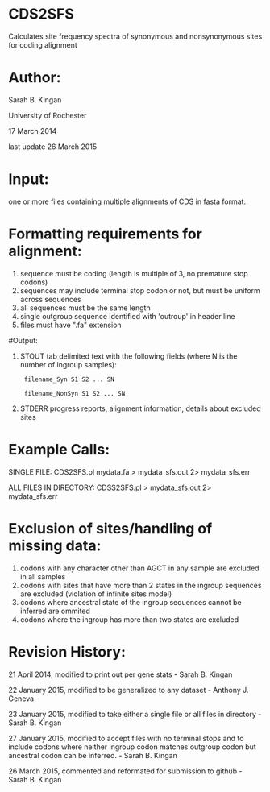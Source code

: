 # CDS2SFS
Calculates site frequency spectra of synonymous and nonsynonymous sites for coding alignment

# Author:
Sarah B. Kingan

University of Rochester

17 March 2014

last update 26 March 2015
	
# Input: 
one or more files containing multiple alignments of CDS in fasta format.

# Formatting requirements for alignment:
1. sequence must be coding (length is multiple of 3, no premature stop codons)
2. sequences may include terminal stop codon or not, but must be uniform across sequences
3. all sequences must be the same length
4. single outgroup sequence identified with 'outroup' in header line
5. files must have ".fa" extension


#Output:
			
1. STOUT
tab delimited text with the following fields (where N is the number of ingroup samples):

		filename_Syn S1 S2 ... SN
		
		filename_NonSyn S1 S2 ... SN
		
2. STDERR
progress reports, alignment information, details about excluded sites

# Example Calls:	

SINGLE FILE:
	CDS2SFS.pl mydata.fa > mydata_sfs.out 2> mydata_sfs.err

ALL FILES IN DIRECTORY:
	CDSS2SFS.pl > mydata_sfs.out 2> mydata_sfs.err


# Exclusion of sites/handling of missing data:
1. codons with any character other than AGCT in any sample are excluded in all samples
2. codons with sites that have more than 2 states in the ingroup sequences are excluded (violation of infinite sites model)
3. codons where ancestral state of the ingroup sequences cannot be inferred are ommited 
4. codons where the ingroup has more than two states are excluded

# Revision History:

21 April 2014, modified to print out per gene stats - Sarah B. Kingan

22 January 2015, modified to be generalized to any dataset - Anthony J. Geneva

23 January 2015, modified to take either a single file or all files in directory - Sarah B. Kingan

27 January 2015, modified to accept files with no terminal stops and to include codons where neither ingroup codon matches outgroup codon but ancestral codon can be inferred. - Sarah B. Kingan

26 March 2015, commented and reformated for submission to github - Sarah B. Kingan

